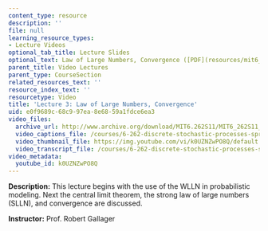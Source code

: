 ```yaml
---
content_type: resource
description: ''
file: null
learning_resource_types:
- Lecture Videos
optional_tab_title: Lecture Slides
optional_text: Law of Large Numbers, Convergence ([PDF](resources/mit6_262s11_lec03))
parent_title: Video Lectures
parent_type: CourseSection
related_resources_text: ''
resource_index_text: ''
resourcetype: Video
title: 'Lecture 3: Law of Large Numbers, Convergence'
uid: e0f9689c-68c9-97ea-8e68-59a1fdce6ea3
video_files:
  archive_url: http://www.archive.org/download/MIT6.262S11/MIT6_262S11_lec03_300k.mp4
  video_captions_file: /courses/6-262-discrete-stochastic-processes-spring-2011/2cc7467fef6856e988c3712cf5d3a846_k0UZNZwPO8Q.vtt
  video_thumbnail_file: https://img.youtube.com/vi/k0UZNZwPO8Q/default.jpg
  video_transcript_file: /courses/6-262-discrete-stochastic-processes-spring-2011/9f76a4ed2a5f3e5ceb7b4ceeb2a63754_k0UZNZwPO8Q.pdf
video_metadata:
  youtube_id: k0UZNZwPO8Q
---
```


**Description:** This lecture begins with the use of the WLLN in probabilistic modeling. Next the central limit theorem, the strong law of large numbers (SLLN), and convergence are discussed.

**Instructor:** Prof. Robert Gallager